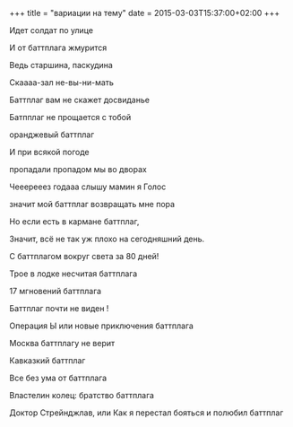 +++
title = "вариации на тему"
date = 2015-03-03T15:37:00+02:00
+++

Идет солдат по улице


И от баттплага жмурится


Ведь старшина, паскудина


Скаааа-зал не-вы-ни-мать

Баттплаг вам не скажет досвиданье


Батпплаг не прощается с тобой

оранджевый баттплаг 


И при всякой погоде


пропадали пропадом мы во дворах


Чееерееез годааа слышу мамин я Голос


значит мой баттплаг возвращать мне пора

Но если есть в кармане баттплаг,


Значит, всё не так уж плохо на сегодняшний день.

С баттплагом вокруг света за 80 дней!

Трое в лодке несчитая баттплага

17 мгновений баттплага

Баттплаг почти не виден !

Операция Ы или новые приключения баттплага

Москва баттплагу не верит

Кавказкий баттплаг

Все без ума от баттплага

Властелин колец: братство баттплага

Доктор Стрейнджлав, или Как я перестал бояться и полюбил баттплаг


